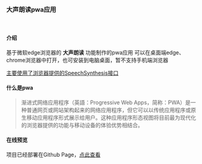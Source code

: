 ### 大声朗读pwa应用

<br />

#### 介绍

基于微软edge浏览器的 **大声朗读** 功能制作的pwa应用
可以在桌面端edge、chrome浏览器中打开，也可安装到电脑桌面，暂不支持手机端浏览器

[主要使用了浏览器提供的SpeechSynthesis接口](https://developer.mozilla.org/zh-CN/docs/Web/API/SpeechSynthesis)

#### 什么是pwa
 
> 渐进式网络应用程序（英語：Progressive Web Apps，简称：PWA）是一种普通网页或网站架构起来的网络应用程序，但它可以以传统应用程序或原生移动应用程序形式展示给用户。这种应用程序形态视图将目前最为现代化的浏览器提供的功能与移动设备的体验优势相结合。

#### 在线预览

项目已经部署在Github Page，[点此查看](https://guozhigq.github.io/ReadAloud/#/)

